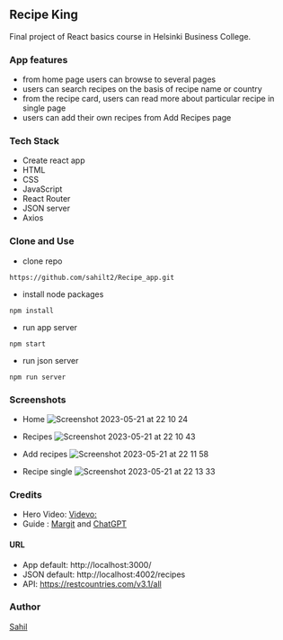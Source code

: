 ## Recipe King

Final project of React basics course in Helsinki Business College.

### App features

- from home page users can browse to several pages
- users can search recipes on the basis of recipe name or country
- from the recipe card, users can read more about particular recipe in single page
- users can add their own recipes from Add Recipes page

### Tech Stack

- Create react app
- HTML
- CSS
- JavaScript
- React Router
- JSON server
- Axios

### Clone and Use

- clone repo

```
https://github.com/sahilt2/Recipe_app.git
```

- install node packages

```
npm install
```

- run app server

```
npm start
```

- run json server

```
npm run server
```

### Screenshots

- Home
  ![Screenshot 2023-05-21 at 22 10 24](https://github.com/sahilt2/Recipe_app/assets/78885935/17a6ae9b-4b00-48db-b2d4-be17a33763bc)

- Recipes
  ![Screenshot 2023-05-21 at 22 10 43](https://github.com/sahilt2/Recipe_app/assets/78885935/216324c2-1b9f-412a-8906-f4d3186bf7d5)

- Add recipes
  ![Screenshot 2023-05-21 at 22 11 58](https://github.com/sahilt2/Recipe_app/assets/78885935/85bb5705-67c0-44de-ad00-2207fd5e3461)

- Recipe single
  ![Screenshot 2023-05-21 at 22 13 33](https://github.com/sahilt2/Recipe_app/assets/78885935/54205f1c-843b-4159-97be-b2a96c87c06e)

### Credits

- Hero Video: [Videvo:](https://www.videvo.net/)
- Guide : [Margit](https://github.com/margittennosaar) and [ChatGPT](https://chat.openai.com/)

#### URL

- App default: http://localhost:3000/
- JSON default: http://localhost:4002/recipes
- API: https://restcountries.com/v3.1/all

### Author

[Sahil](https://github.com/sahilt2)
